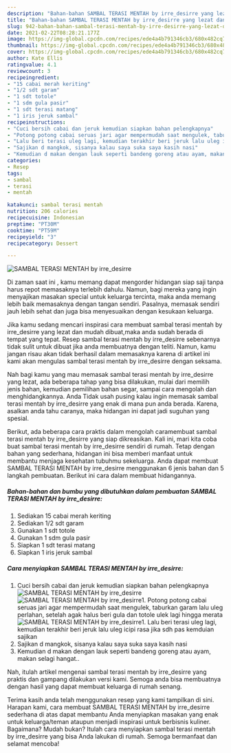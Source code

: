 ```yaml
---
description: "Bahan-bahan SAMBAL TERASI MENTAH by irre_desirre yang lezat dan Mudah Dibuat"
title: "Bahan-bahan SAMBAL TERASI MENTAH by irre_desirre yang lezat dan Mudah Dibuat"
slug: 942-bahan-bahan-sambal-terasi-mentah-by-irre-desirre-yang-lezat-dan-mudah-dibuat
date: 2021-02-22T08:28:21.177Z
image: https://img-global.cpcdn.com/recipes/ede4a4b791346cb3/680x482cq70/sambal-terasi-mentah-by-irre_desirre-foto-resep-utama.jpg
thumbnail: https://img-global.cpcdn.com/recipes/ede4a4b791346cb3/680x482cq70/sambal-terasi-mentah-by-irre_desirre-foto-resep-utama.jpg
cover: https://img-global.cpcdn.com/recipes/ede4a4b791346cb3/680x482cq70/sambal-terasi-mentah-by-irre_desirre-foto-resep-utama.jpg
author: Kate Ellis
ratingvalue: 4.1
reviewcount: 3
recipeingredient:
- "15 cabai merah keriting"
- "1/2 sdt garam"
- "1 sdt totole"
- "1 sdm gula pasir"
- "1 sdt terasi matang"
- "1 iris jeruk sambal"
recipeinstructions:
- "Cuci bersih cabai dan jeruk kemudian siapkan bahan pelengkapnya"
- "Potong potong cabai seruas jari agar mempermudah saat mengulek, taburkan garam lalu uleg perlahan, setelah agak halus beri gula dan totole ulek lagi hingga merata"
- "Lalu beri terasi uleg lagi, kemudian terakhir beri jeruk lalu uleg icipi rasa jika sdh pas kemduian sajikan"
- "Sajikan d mangkok, sisanya kalau saya suka saya kasih nasi"
- "Kemudian d makan dengan lauk seperti bandeng goreng atau ayam, makan selagi hangat.."
categories:
- Resep
tags:
- sambal
- terasi
- mentah

katakunci: sambal terasi mentah 
nutrition: 206 calories
recipecuisine: Indonesian
preptime: "PT30M"
cooktime: "PT59M"
recipeyield: "3"
recipecategory: Dessert

---
```



![SAMBAL TERASI MENTAH by irre_desirre](https://img-global.cpcdn.com/recipes/ede4a4b791346cb3/680x482cq70/sambal-terasi-mentah-by-irre_desirre-foto-resep-utama.jpg)

Di zaman  saat ini , kamu memang dapat mengorder hidangan siap saji tanpa harus repot memasaknya terlebih dahulu. Namun, bagi mereka yang ingin menyajikan masakan special untuk keluarga tercinta, maka anda memang lebih baik memasaknya dengan tangan sendiri. Pasalnya, memasak sendiri jauh lebih sehat dan juga bisa menyesuaikan dengan kesukaan keluarga.

Jika kamu sedang mencari inspirasi cara membuat sambal terasi mentah by irre_desirre yang lezat dan mudah dibuat,maka anda sudah berada di tempat yang tepat. Resep sambal terasi mentah by irre_desirre  sebenarnya tidak sulit untuk dibuat jika anda membuatnya dengan teliti. Namun, kamu jangan risau akan tidak berhasil dalam memasaknya 
karena di artikel ini kami akan mengulas sambal terasi mentah by irre_desirre dengan seksama.  



Nah bagi kamu yang mau memasak sambal terasi mentah by irre_desirre yang lezat, ada beberapa tahap yang bisa dilakukan, mulai dari memilih jenis bahan, kemudian pemilihan bahan segar, sampai cara mengolah dan menghidangkannya. Anda Tidak usah pusing kalau ingin memasak sambal terasi mentah by irre_desirre yang enak di mana pun anda berada. Karena, asalkan anda  tahu caranya, maka hidangan ini dapat jadi suguhan yang spesial.

Berikut, ada beberapa cara praktis  dalam mengolah caramembuat sambal terasi mentah by irre_desirre yang siap dikreasikan. Kali ini, mari kita coba buat sambal terasi mentah by irre_desirre sendiri di rumah. Tetap dengan bahan yang sederhana, hidangan ini bisa memberi manfaat untuk membantu menjaga kesehatan tubuhmu sekeluarga. Anda dapat membuat SAMBAL TERASI MENTAH by irre_desirre menggunakan 6 jenis bahan dan 5 langkah pembuatan. Berikut ini cara dalam membuat hidangannya.

<!--inarticleads1-->

##### Bahan-bahan dan bumbu yang dibutuhkan dalam pembuatan SAMBAL TERASI MENTAH by irre_desirre:

1. Sediakan 15 cabai merah keriting
1. Sediakan 1/2 sdt garam
1. Gunakan 1 sdt totole
1. Gunakan 1 sdm gula pasir
1. Siapkan 1 sdt terasi matang
1. Siapkan 1 iris jeruk sambal




<!--inarticleads2-->

##### Cara menyiapkan SAMBAL TERASI MENTAH by irre_desirre:

1. Cuci bersih cabai dan jeruk kemudian siapkan bahan pelengkapnya
<img src="https://img-global.cpcdn.com/steps/4be55d8b5f9626c8/160x128cq70/sambal-terasi-mentah-by-irre_desirre-langkah-memasak-1-foto.jpg" alt="SAMBAL TERASI MENTAH by irre_desirre"><img src="https://img-global.cpcdn.com/steps/64f6b6166ee594ec/160x128cq70/sambal-terasi-mentah-by-irre_desirre-langkah-memasak-1-foto.jpg" alt="SAMBAL TERASI MENTAH by irre_desirre">1. Potong potong cabai seruas jari agar mempermudah saat mengulek, taburkan garam lalu uleg perlahan, setelah agak halus beri gula dan totole ulek lagi hingga merata
<img src="https://img-global.cpcdn.com/steps/9e3a3bff6e598bff/160x128cq70/sambal-terasi-mentah-by-irre_desirre-langkah-memasak-2-foto.jpg" alt="SAMBAL TERASI MENTAH by irre_desirre">1. Lalu beri terasi uleg lagi, kemudian terakhir beri jeruk lalu uleg icipi rasa jika sdh pas kemduian sajikan
1. Sajikan d mangkok, sisanya kalau saya suka saya kasih nasi
1. Kemudian d makan dengan lauk seperti bandeng goreng atau ayam, makan selagi hangat..




Nah, itulah artikel mengenai  sambal terasi mentah by irre_desirre  yang praktis dan gampang dilakukan versi kami. Semoga anda bisa membuatnya dengan hasil yang dapat membuat keluarga di rumah senang. 

Terima kasih anda telah menggunakan resep yang kami tampilkan di sini. Harapan kami, cara membuat  SAMBAL TERASI MENTAH by irre_desirre sederhana di atas dapat membantu Anda menyiapkan masakan yang enak untuk keluarga/teman ataupun menjadi inspirasi untuk berbisnis kuliner. Bagaimana? Mudah bukan? Itulah cara menyiapkan sambal terasi mentah by irre_desirre yang bisa Anda lakukan di rumah. Semoga bermanfaat dan selamat mencoba!

